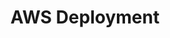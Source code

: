 ---
title: AWS Deployment
description: Learn how to deploy Pachyderm on AWS
author:
tags:
categories:
series:
date:
weight: 
---
